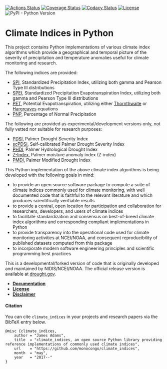 [![Actions Status](https://github.com/monocongo/climate_indices/workflows/build/badge.svg)](https://github.com/monocongo/climate_indices/actions)
[![Coverage Status](https://coveralls.io/repos/github/monocongo/climate_indices/badge.svg?branch=master)](https://coveralls.io/github/monocongo/climate_indices?branch=master)
[![Codacy Status](https://api.codacy.com/project/badge/Grade/48563cbc37504fc6aa72100370e71f58)](https://www.codacy.com/app/monocongo/climate_indices?utm_source=github.com&amp;utm_medium=referral&amp;utm_content=monocongo/climate_indices&amp;utm_campaign=Badge_Grade)
[![License](https://img.shields.io/badge/License-BSD%203--Clause-green.svg)](https://opensource.org/licenses/BSD-3-Clause)
![PyPI - Python Version](https://img.shields.io/pypi/pyversions/climate-indices)

# Climate Indices in Python

This project contains Python implementations of various climate index algorithms which provide
a geographical and temporal picture of the severity of precipitation and temperature anomalies
useful for climate monitoring and research.

The following indices are provided:

- [SPI](https://climatedataguide.ucar.edu/climate-data/standardized-precipitation-index-spi),
  Standardized Precipitation Index, utilizing both gamma and Pearson Type III distributions
- [SPEI](https://www.researchgate.net/publication/252361460_The_Standardized_Precipitation-Evapotranspiration_Index_SPEI_a_multiscalar_drought_index),
  Standardized Precipitation Evapotranspiration Index, utilizing both gamma and Pearson Type III distributions
- [PET](https://www.ncdc.noaa.gov/monitoring-references/dyk/potential-evapotranspiration), Potential Evapotranspiration, utilizing either [Thornthwaite](http://dx.doi.org/10.2307/21073)
  or [Hargreaves](http://dx.doi.org/10.13031/2013.26773) equations
- [PNP](http://www.droughtmanagement.info/percent-of-normal-precipitation/),
  Percentage of Normal Precipitation

The following are provided as experimental/development versions only, not fully vetted nor suitable for research purposes:

- [PDSI](http://www.droughtmanagement.info/palmer-drought-severity-index-pdsi/),
  Palmer Drought Severity Index
- [scPDSI](http://www.droughtmanagement.info/self-calibrated-palmer-drought-severity-index-sc-pdsi/),
  Self-calibrated Palmer Drought Severity Index
- [PHDI](http://www.droughtmanagement.info/palmer-hydrological-drought-index-phdi/),
  Palmer Hydrological Drought Index
- [Z-Index](http://www.droughtmanagement.info/palmer-z-index/),
  Palmer moisture anomaly index (Z-index)
- [PMDI](https://climate.ncsu.edu/climate/climdiv), Palmer Modified
  Drought Index

This Python implementation of the above climate index algorithms is being developed
with the following goals in mind:

- to provide an open source software package to compute a suite of
  climate indices commonly used for climate monitoring, with well
  documented code that is faithful to the relevant literature and
  which produces scientifically verifiable results
- to provide a central, open location for participation and collaboration
  for researchers, developers, and users of climate indices
- to facilitate standardization and consensus on best-of-breed
  climate index algorithms and corresponding compliant implementations in Python
- to provide transparency into the operational code used for climate
  monitoring activities at NCEI/NOAA, and consequent reproducibility
  of published datasets computed from this package
- to incorporate modern software engineering principles and scientific programming
  best practices


This is a developmental/forked version of code that is originally developed and
maintained by NIDIS/NCEI/NOAA. The official release version is available at
[drought.gov](https://www.drought.gov/drought/python-climate-indices).

- [__Documentation__](https://climate-indices.readthedocs.io/en/latest/)
- [__License__](LICENSE)
- [__Disclaimer__](DISCLAIMER)

#### Citation
You can cite `climate_indices` in your projects and research papers via the BibTeX 
entry below.
```
@misc {climate_indices,
    author = "James Adams",
    title  = "climate_indices, an open source Python library providing reference implementations of commonly used climate indices",
    url    = "https://github.com/monocongo/climate_indices",
    month  = "may",
    year   = "2017--"
}
```
